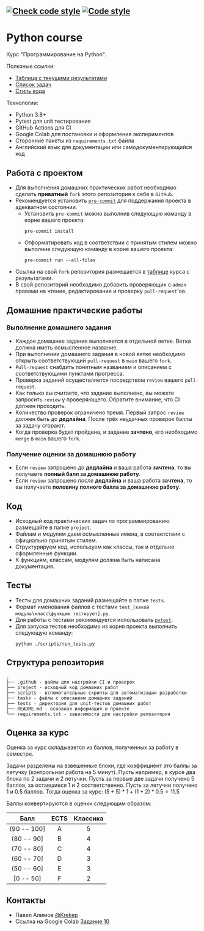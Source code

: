 [![Check code style](https://github.com/JetBrains-Research/formal-lang-course/actions/workflows/code_style.yml/badge.svg)](https://github.com/JetBrains-Research/formal-lang-course/actions/workflows/code_style.yml)
[![Code style](https://img.shields.io/badge/Code%20style-black-000000.svg)](https://github.com/psf/black)
---
# Python course

Курс "Программирование на Python".

Полезные ссылки:
- [Таблица с текущими результатами](https://docs.google.com/spreadsheets/d/1h29GyiGds4PvkNSZqw_1VYGAAcFNKr0j-YzTJLWTHR4/edit?usp=sharing)
- [Список задач](https://github.com/Krekep/spbu-python-course/tree/main/tasks)
- [Стиль кода](https://www.python.org/dev/peps/pep-0008/)

Технологии:
- Python 3.8+
- Pytest для unit тестирования
- GitHub Actions для CI
- Google Colab для постановки и оформления экспериментов
- Сторонние пакеты из `requirements.txt` файла
- Английский язык для документации или самодокументирующийся код

## Работа с проектом

- Для выполнения домашних практических работ необходимо сделать **приватный** `fork` этого репозитория к себе в `GitHub`.
- Рекомендуется установить [`pre-commit`](https://pre-commit.com/#install) для поддержания проекта в адекватном состоянии.
  - Установить `pre-commit` можно выполнив следующую команду в корне вашего проекта:
    ```shell
    pre-commit install
    ```
  - Отформатировать код в соответствии с принятым стилем можно выполнив следующую команду в корне вашего проекта:
    ```shell
    pre-commit run --all-files
    ```
- Ссылка на свой `fork` репозитория размещается в [таблице](https://docs.google.com/spreadsheets/d/1h29GyiGds4PvkNSZqw_1VYGAAcFNKr0j-YzTJLWTHR4/edit?usp=sharing) курса с результатами.
- В свой репозиторий необходимо добавить проверяющих с `admin` правами на чтение, редактирование и проверку `pull-request`'ов.

## Домашние практические работы

### Выполнение домашнего задания

- Каждое домашнее задание выполняется в отдельной ветке. Ветка должна иметь осмысленное название.
- При выполнении домашнего задания в новой ветке необходимо открыть соответствующий `pull-request` в `main` вашего `fork`.
- `Pull-request` снабдить понятным названием и описанием с соответствующими пунктами прогресса.
- Проверка заданий осуществляется посредством `review` вашего `pull-request`.
- Как только вы считаете, что задание выполнено, вы можете запросить `review` у проверяющего. Обратите внимание, что CI должен проходить.
- Количество проверок ограничено тремя. Первый запрос `review` должен быть _до_ **дедлайна**. После трёх неудачных проверок баллы за задачу сгорают.
- Когда проверка будет пройдена, и задание **зачтено**, его необходимо `merge` в `main` вашего `fork`.

### Получение оценки за домашнюю работу

- Если `review` запрошено _до_ **дедлайна** и ваша работа **зачтена**, то вы получаете **полный балл за домашнюю работу**.
- Если `review` запрошено _после_ **дедлайна** и ваша работа **зачтена**, то вы получаете **половину полного балла за домашнюю работу**.

## Код

- Исходный код практических задач по программированию размещайте в папке `project`.
- Файлам и модулям даем осмысленные имена, в соответствии с официально принятым стилем.
- Структурируем код, используем как классы, так и отдельно оформленные функции.
- К функциям, классам, модулям должна быть написана документация.

## Тесты

- Тесты для домашних заданий размещайте в папке `tests`.
- Формат именования файлов с тестами `test_[какой модуль\класс\функцию тестирует].py`.
- Для работы с тестами рекомендуется использовать [`pytest`](https://docs.pytest.org/en/stable/).
- Для запуска тестов необходимо из корня проекта выполнить следующую команду:
  ```shell
  python ./scripts/run_tests.py
  ```

## Структура репозитория

```text
.
├── .github - файлы для настройки CI и проверок
├── project - исходный код домашних работ
├── scripts - вспомогательные скрипты для автоматизации разработки
├── tasks - файлы с описанием домашних заданий
├── tests - директория для unit-тестов домашних работ
├── README.md - основная информация о проекте
└── requirements.txt - зависимости для настройки репозитория
```

## Оценка за курс

Оценка за курс складывается из баллов, полученных за работу в семестре.

Задачи разделены на взвешенные блоки, где коэффициент это баллы за летучку (контрольная работа на 5 минут).
Пусть например, в курсе два блока по 2 задачи и 2 летучки. Пусть за первые две задачи получено 5 баллов, за оставшиеся 1 и 2 соответственно.
Пусть за летучки получено 1 и 0.5 баллов. Тогда оценка за курс: $(5 + 5) * 1 + (1 + 2) * 0.5 = 11.5$

Баллы конвертируются в оценки следующим образом:

|    Балл     | ECTS  | Классика |
| :---------: | :---: | :------: |
| (90 -- 100] |   A   |    5     |
| (80 -- 90]  |   B   |    4     |
| (70 -- 80]  |   C   |    4     |
| (60 -- 70]  |   D   |    3     |
| (50 -- 60]  |   E   |    3     |
|  [0 -- 50]  |   F   |    2     |

## Контакты

- Павел Алимов [@Krekep](https://github.com/Krekep)
- Ссылка на Google Colab [Задание 10](https://colab.research.google.com/drive/1wTwosv1ePTx6LIJ_oBPYKJdnrxjDKRRs?usp=sharing)
